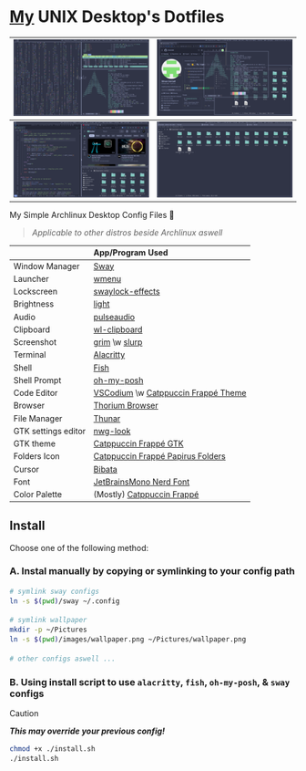# [My](https://github.com/ikhsan3adi) UNIX Desktop's Dotfiles

| ![Preview](preview.png)     | ![Preview 1](preview_1.png) |
| --------------------------- | --------------------------- |
| ![Preview 2](preview_2.png) | ![Preview 3](preview_3.png) |

My Simple Archlinux Desktop Config Files 🍚

> _Applicable to other distros beside Archlinux aswell_

|                     | App/Program Used                                                                                                                                   |
| :------------------ | :------------------------------------------------------------------------------------------------------------------------------------------------- |
| Window Manager      | [Sway](https://swaywm.org/)                                                                                                                        |
| Launcher            | [wmenu](https://github.com/dixonwille/wmenu)                                                                                                       |
| Lockscreen          | [swaylock-effects](https://github.com/mortie/swaylock-effects)                                                                                     |
| Brightness          | [light](https://gitlab.com/dpeukert/light)                                                                                                         |
| Audio               | [pulseaudio](https://www.freedesktop.org/wiki/Software/PulseAudio/)                                                                                |
| Clipboard           | [wl-clipboard](https://github.com/bugaevc/wl-clipboard)                                                                                            |
| Screenshot          | [grim](https://gitlab.freedesktop.org/emersion/grim) \w [slurp](https://github.com/emersion/slurp)                                                 |
| Terminal            | [Alacritty](https://github.com/alacritty/alacritty)                                                                                                |
| Shell               | [Fish](https://fishshell.com/)                                                                                                                     |
| Shell Prompt        | [oh-my-posh](https://ohmyposh.dev/)                                                                                                                |
| Code Editor         | [VSCodium](https://vscodium.com/) \w [Catppuccin Frappé Theme](https://marketplace.visualstudio.com/items?itemName=Catppuccin.catppuccin-vsc-pack) |
| Browser             | [Thorium Browser](https://thorium.rocks/)                                                                                                          |
| File Manager        | [Thunar](https://docs.xfce.org/xfce/thunar/start)                                                                                                  |
| GTK settings editor | [nwg-look](https://github.com/nwg-piotr/nwg-look)                                                                                                  |
| GTK theme           | [Catppuccin Frappé GTK](https://github.com/catppuccin/gtk/blob/main/docs/USAGE.md)                                                                 |
| Folders Icon        | [Catppuccin Frappé Papirus Folders](https://github.com/catppuccin/papirus-folders)                                                                 |
| Cursor              | [Bibata](https://github.com/ful1e5/Bibata_Cursor)                                                                                                  |
| Font                | [JetBrainsMono Nerd Font](https://www.nerdfonts.com/font-downloads)                                                                                |
| Color Palette       | (Mostly) [Catppuccin Frappé](https://catppuccin.com/palette/)                                                                                      |

## Install

Choose one of the following method:

### A. Instal manually by copying or symlinking to your config path

```sh
# symlink sway configs
ln -s $(pwd)/sway ~/.config

# symlink wallpaper
mkdir -p ~/Pictures
ln -s $(pwd)/images/wallpaper.png ~/Pictures/wallpaper.png

# other configs aswell ...
```

### B. Using install script to use `alacritty`, `fish`, `oh-my-posh`, & `sway` configs

> [!CAUTION]
> _**This may override your previous config!**_
>
> ```sh
> chmod +x ./install.sh
> ./install.sh
> ```
